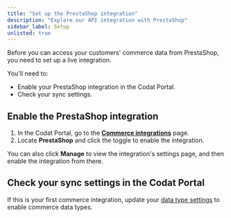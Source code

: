 ```yaml
---
title: "Set up the PrestaShop integration"
description: "Explore our API integration with PrestaShop"
sidebar_label: Setup
unlisted: true
---
```


Before you can access your customers' commerce data from PrestaShop, you need to set up a live integration.

You'll need to:

- Enable your PrestaShop integration in the Codat Portal.
- Check your sync settings.

## Enable the PrestaShop integration

1. In the Codat Portal, go to the <a className="external" href="https://app.codat.io/settings/integrations/commerce" target="blank">**Commerce integrations**</a> page.
2. Locate **PrestaShop** and click the toggle to enable the integration.

You can also click **Manage** to view the integration's settings page, and then enable the integration from there.

## Check your sync settings in the Codat Portal

If this is your first commerce integration, update your [data type settings](/integrations/commerce/commerce-sync-settings) to enable commerce data types.
